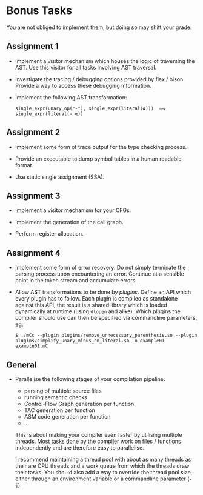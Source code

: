 # Bonus Tasks

You are not obliged to implement them, but doing so may shift your grade.

## Assignment 1

- Implement a visitor mechanism which houses the logic of traversing the AST.
  Use this visitor for all tasks involving AST traversal.

- Investigate the tracing / debugging options provided by flex / bison.
  Provide a way to access these debugging information.

- Implement the following AST transformation:

      single_expr(unary_op("-"), single_expr(literal(α)))  ⟹  single_expr(literal(- α))

## Assignment 2

- Implement some form of trace output for the type checking process.

- Provide an executable to dump symbol tables in a human readable format.

- Use static single assignment (SSA).

## Assignment 3

- Implement a visitor mechanism for your CFGs.

- Implement the generation of the call graph.

- Perform register allocation.

## Assignment 4

- Implement some form of error recovery.
  Do not simply terminate the parsing process upon encountering an error.
  Continue at a sensible point in the token stream and accumulate errors.

- Allow AST transformations to be done by *plugins*.
  Define an API which every plugin has to follow.
  Each plugin is compiled as standalone against this API, the result is a shared library which is loaded dynamically at runtime (using `dlopen` and alike).
  Which plugins the compiler should use can then be specified via commandline parameters, eg:

      $ ./mCc --plugin plugins/remove_unnecessary_parenthesis.so --plugin plugins/simplify_unary_minus_on_literal.so -o example01 example01.mC

## General

- Parallelise the following stages of your compilation pipeline:

  - parsing of multiple source files
  - running semantic checks
  - Control-Flow Graph generation per function
  - TAC generation per function
  - ASM code generation per function
  - ...

  This is about making your compiler even faster by utilising multiple threads.
  Most tasks done by the compiler work on files / functions independently and are therefore easy to parallelise.

  I recommend maintaining a thread pool with about as many threads as their are CPU threads and a work queue from which the threads draw their tasks.
  You should also add a way to override the thread pool size, either through an environment variable or a commandline parameter (`-j`).
